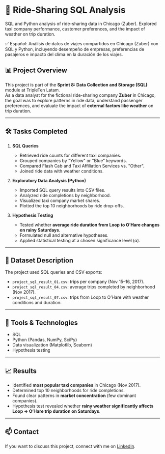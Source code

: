 # 🚕 Ride-Sharing SQL Analysis  

SQL and Python analysis of ride-sharing data in Chicago (Zuber). Explored taxi company performance, customer preferences, and the impact of weather on trip duration.

✅ Español: Análisis de datos de viajes compartidos en Chicago (Zuber) con SQL y Python, incluyendo desempeño de empresas, preferencias de pasajeros e impacto del clima en la duración de los viajes.  

## 📊 Project Overview  
This project is part of the **Sprint 8: Data Collection and Storage (SQL)** module at TripleTen Latam.  
As a data analyst for the fictional ride-sharing company **Zuber** in Chicago, the goal was to explore patterns in ride data, understand passenger preferences, and evaluate the impact of **external factors like weather** on trip duration.  

---

## 🛠️ Tasks Completed  
1. **SQL Queries**  
   - Retrieved ride counts for different taxi companies.  
   - Grouped companies by "Yellow" or "Blue" keywords.  
   - Compared Flash Cab and Taxi Affiliation Services vs. "Other".  
   - Joined ride data with weather conditions.  

2. **Exploratory Data Analysis (Python)**  
   - Imported SQL query results into CSV files.  
   - Analyzed ride completions by neighborhood.  
   - Visualized taxi company market shares.  
   - Plotted the top 10 neighborhoods by ride drop-offs.  

3. **Hypothesis Testing**  
   - Tested whether **average ride duration from Loop to O’Hare changes on rainy Saturdays**.  
   - Formulated null and alternative hypotheses.  
   - Applied statistical testing at a chosen significance level (α).  

---

## 📂 Dataset Description  
The project used SQL queries and CSV exports:  
- `project_sql_result_01.csv`: trips per company (Nov 15–16, 2017).  
- `project_sql_result_04.csv`: average trips completed by neighborhood (Nov 2017).  
- `project_sql_result_07.csv`: trips from Loop to O’Hare with weather conditions and duration.  

---

## 🚀 Tools & Technologies  
- SQL  
- Python (Pandas, NumPy, SciPy)  
- Data visualization (Matplotlib, Seaborn)  
- Hypothesis testing  

---

## 📈 Results  
- Identified **most popular taxi companies** in Chicago (Nov 2017).  
- Determined top 10 neighborhoods for ride completions.  
- Found clear patterns in **market concentration** (few dominant companies).  
- Hypothesis test revealed whether **rainy weather significantly affects Loop → O’Hare trip duration on Saturdays**.  

---

## 📫 Contact  
If you want to discuss this project, connect with me on [LinkedIn](https://www.linkedin.com/in/carlos-sanchez-zorro-data).  
